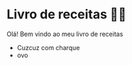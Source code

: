 # Livro de receitas :man_astronaut:

Olá! Bem vindo ao meu livro de receitas

- Cuzcuz com charque
- ovo